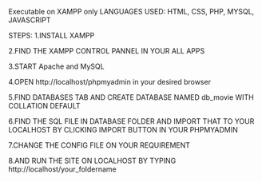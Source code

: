 Executable on XAMPP only
LANGUAGES USED: HTML, CSS, PHP, MYSQL, JAVASCRIPT

STEPS:
1.INSTALL XAMPP

2.FIND THE XAMPP CONTROL PANNEL IN YOUR ALL APPS

3.START Apache and MySQL

4.OPEN http://localhost/phpmyadmin in your desired browser

5.FIND DATABASES TAB AND CREATE DATABASE NAMED db_movie WITH COLLATION DEFAULT

6.FIND THE SQL FILE IN DATABASE FOLDER AND IMPORT THAT TO YOUR LOCALHOST BY CLICKING IMPORT BUTTON IN YOUR PHPMYADMIN

7.CHANGE THE CONFIG FILE ON YOUR REQUIREMENT

8.AND RUN THE SITE ON LOCALHOST BY TYPING http://localhost/your_foldername

